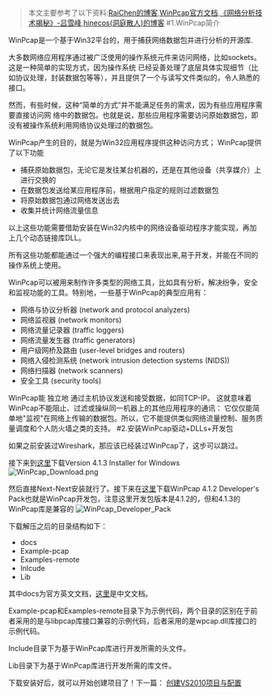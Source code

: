 > 本文主要参考了以下资料:[RaiChen的博客](http://www.cnblogs.com/raichen/p/4128819.html),[WinPcap官方文档](http://www.ferrisxu.com/WinPcap/html/index.html),[《网络分析技术揭秘》-吕雪峰](http://book.douban.com/subject/10830686/),[hinecos(洞庭散人)的博客](http://www.cnblogs.com/phinecos/archive/2008/10/20/1315176.html)
#1.WinPcap简介

WinPcap是一个基于Win32平台的，用于捕获网络数据包并进行分析的开源库.

大多数网络应用程序通过被广泛使用的操作系统元件来访问网络，比如sockets。  这是一种简单的实现方式，因为操作系统 已经妥善处理了底层具体实现细节（比如协议处理，封装数据包等等），并且提供了一个与读写文件类似的，令人熟悉的接口。

然而，有些时候，这种“简单的方式”并不能满足任务的需求，因为有些应用程序需要直接访问网 络中的数据包。也就是说，那些应用程序需要访问原始数据包，即没有被操作系统利用网络协议处理过的数据包。

WinPcap产生的目的，就是为Win32应用程序提供这种访问方式； WinPcap提供了以下功能
- 捕获原始数据包，无论它是发往某台机器的，还是在其他设备（共享媒介）上进行交换的
- 在数据包发送给某应用程序前，根据用户指定的规则过滤数据包
- 将原始数据包通过网络发送出去
- 收集并统计网络流量信息

以上这些功能需要借助安装在Win32内核中的网络设备驱动程序才能实现，再加上几个动态链接库DLL。

所有这些功能都能通过一个强大的编程接口来表现出来,易于开发，并能在不同的操作系统上使用。

WinPcap可以被用来制作许多类型的网络工具，比如具有分析，解决纷争，安全和监视功能的工具。特别地，一些基于WinPcap的典型应用有：
- 网络与协议分析器 (network and protocol analyzers)
- 网络监视器 (network monitors)
- 网络流量记录器 (traffic loggers)
- 网络流量发生器 (traffic generators)
- 用户级网桥及路由 (user-level bridges and routers)
- 网络入侵检测系统 (network intrusion detection systems (NIDS))
- 网络扫描器 (network scanners)
- 安全工具 (security tools)

WinPcap能 独立地 通过主机协议发送和接受数据，如同TCP-IP。 这就意味着WinPcap不能阻止、过滤或操纵同一机器上的其他应用程序的通讯： 它仅仅能简单地"监视"在网络上传输的数据包。所以，它不能提供类似网络流量控制、服务质量调度和个人防火墙之类的支持。
#2.安装WinPcap驱动+DLLs+开发包

如果之前安装过Wireshark，那应该已经装过WinPcap了，这步可以跳过。

接下来到[这里](http://www.winpcap.org/install/default.htm)下载Version 4.1.3 Installer for Windows
![WinPcap_Download.png](https://raw.githubusercontent.com/Heatwave/Blog/master/images/WinPcap_Download.png)

然后直接Next-Next安装就行了。接下来在[这里](http://www.winpcap.org/devel.htm)下载WinPcap 4.1.2 Developer's Pack也就是WinPcap开发包，注意这里开发包版本是4.1.2的，但和4.1.3的WinPcap库是兼容的
![WinPcap_Developer_Pack](https://raw.githubusercontent.com/Heatwave/Blog/master/images/WinPcap%20Developer%20Resources.png)

下载解压之后的目录结构如下：
- docs
- Example-pcap
- Examples-remote
- Inlcude
- Lib

其中docs为官方英文文档，[这里](http://www.ferrisxu.com/WinPcap/html/index.html)是中文文档。

Example-pcap和Examples-remote目录下为示例代码，两个目录的区别在于前者采用的是与libpcap库接口兼容的示例代码，后者采用的是wpcap.dll库接口的示例代码。

Include目录下为基于WinPcap库进行开发所需的头文件。

Lib目录下为基于WinPcap库进行开发所需的库文件。

下载安装好后，就可以开始创建项目了！下一篇： [创建VS2010项目与配置](set-up-project.md)
